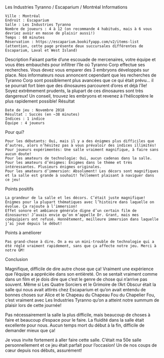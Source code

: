 
Les Industries Tyranno / Escaparium / Montréal
Informations

    Ville : Montréal
    Endroit : Escaparium
    Salle : Les Industries Tyranno
    Nombre de joueurs : 4 à 12 (on recommande 4 habitués, mais à 6 vous devriez avoir en masse de plaisir aussi!)
    Temps : 60 minutes
    Réservation : https://escaparium.bookifyapp.com/v2/items-list (attention, cette page présente deux succursales différentes de Escaparium, Laval et West Island)

Description
Faisant partie d’une escouade de mercenaires, votre équipe et vous êtes embauchés pour infiltrer l’île où Tyranno Corp effectue ses recherches. Vous devez vous emparer des 3 embryons développés sur place. Nos informateurs nous annoncent cependant que les recherches de Tyranno Corp sont possiblement plus avancées que ce qui était prévu… il se pourrait fort bien que des dinosaures parcourent d’ores et déjà l’île! Soyez extrêmement prudents, la plupart de ces dinosaures sont très dangereux! Un conseil, trouvez les embryons et revenez à l’hélicoptère le plus rapidement possible!
Résultat

    Date de jeu : Novembre 2018
    Résultat : Succès (en ~38 minutes)
    Indices : 1 indice
    Équipe : 4 joueurs

Pour qui?

    Pour les débutants: Oui, mais il y a des énigmes plus difficiles que d’autres, alors n’hésitez pas à vous prévaloir des indices illimités!
    Pour joueurs expérimentés: Une salle vraiment magnifique, à faire sans aucun doute!
    Pour les amateurs de technologie: Oui, aucun cadenas dans la salle.
    Pour les amateurs d’énigmes: Énigmes dans le thème et très intéressantes. Plusieurs énigmes originales.
    Pour les amateurs d’immersion: Absolument! Les décors sont magnifiques et la salle est grande à souhait! Tellement plaisant à naviguer dans ce jeu!

 Points positifs

    La grandeur de la salle et les décors. C’était juste magnifique!
    Énigmes pour la plupart thématiques avec l’histoire dans laquelle on évolue. Ça rajoute à l’immersion!
    Effet sonore et ambiance générale digne d’un certain film de dinosaures! J’avais envie qu’on m’appelle Dr. Grant, mais mes coéquipiers ont refusé. Honnêtement, meilleure immersion dans laquelle j’ai joué depuis le début!

Points à améliorer

    Pas grand-chose à dire. On a eu un mini-trouble de technologie qui a été réglé vraiment rapidement, sans que ça affecte notre jeu. Merci à notre GM!

Conclusion

Magnifique, difficile de dire autre chose que ça! Vraiment une expérience que l’équipe a appréciée dans son entièreté. On se sentait vraiment comme dans un film et je dois dire que c’est le genre de chose qui n’arrive pas souvent. Même si Les Quatre Sorciers et le Grimoire de l’Art Obscur était la salle qui nous avait attirés chez Escaparium et qu’on avait entendu de bonnes choses sur Alice et le Chapeau du Chapeau Fou du Chapelier Fou, c’est vraiment avec Les Industries Tyranno qu’on a atteint notre summum de plaisir lors de cette journée!

Pas nécessairement la salle la plus difficile, mais beaucoup de choses à faire et beaucoup d’espace pour le faire. La fluidité dans la salle était excellente pour nous. Aucun temps mort du début à la fin, difficile de demander mieux que ça!

Je vous invite fortement à aller faire cette salle. C’était ma 50e salle personnellement et ce jeu était parfait pour l’occasion! Un de nos coups de cœur depuis nos débuts, assurément!
